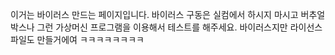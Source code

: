 이거는 바이러스 만드는 페이지입니다.
바이러스 구동은 실컴에서 하시지 마시고 버추얼박스나 그런 가상머신 프로그램을 이용해서 테스트를 해주세요.
바이러스지만 라이선스 파일도 만들거에여 ㅋㅋㅋㅋㅋㅋㅋㅋ
